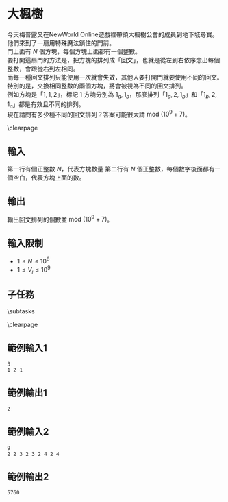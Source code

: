 # 大楓樹

今天梅普露又在NewWorld Online遊戲裡帶領大楓樹公會的成員到地下城尋寶。  
他們來到了一扇用特殊魔法鎖住的門前。  
門上面有 $N$ 個方塊，每個方塊上面都有一個整數。  
要打開這扇門的方法是，把方塊的排列成「回文」，也就是從左到右依序念出每個整數，會跟從右到左相同。  
而每一種回文排列只能使用一次就會失效，其他人要打開門就要使用不同的回文。  
特別的是，交換相同整數的兩個方塊，將會被視為不同的回文排列。  
例如方塊是「$1, 1, 2$」，標記 $1$ 方塊分別為 $1_a, 1_b$，那麼排列「$1_a, 2, 1_b$」和「$1_b, 2, 1_a$」都是有效且不同的排列。  
現在請問有多少種不同的回文排列？答案可能很大請 $\text{mod}~(10^9 + 7)$。

\clearpage

## 輸入
第一行有個正整數 $N$，代表方塊數量
第二行有 $N$ 個正整數，每個數字後面都有一個空白，代表方塊上面的數。

## 輸出
輸出回文排列的個數並 $\text{mod}~(10^9 + 7)$。

## 輸入限制
- $1 \le N \le 10^6$
- $1 \le V_i \le 10^9$

## 子任務
\subtasks

\clearpage

## 範例輸入1
```
3
1 2 1
```

## 範例輸出1
```
2
```

## 範例輸入2
```
9
2 2 3 2 3 2 4 2 4
```

## 範例輸出2
```
5760
```
